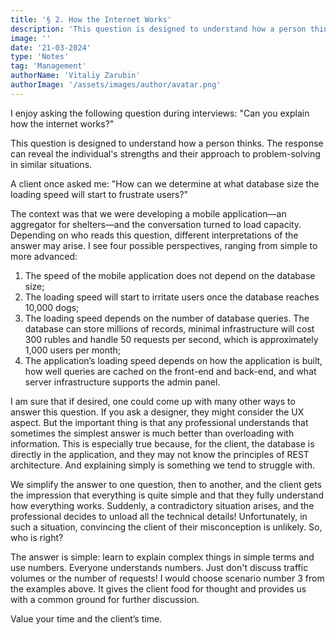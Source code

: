 ```yaml
---
title: '§ 2. How the Internet Works'
description: 'This question is designed to understand how a person thinks.'
image: ''
date: '21-03-2024'
type: 'Notes'
tag: 'Management'
authorName: 'Vitaliy Zarubin'
authorImage: '/assets/images/author/avatar.png'
---
```


I enjoy asking the following question during interviews:
"Can you explain how the internet works?"

This question is designed to understand how a person thinks. The response can reveal the individual's strengths and their approach to problem-solving in similar situations.

A client once asked me:
"How can we determine at what database size the loading speed will start to frustrate users?"

The context was that we were developing a mobile application—an aggregator for shelters—and the conversation turned to load capacity. Depending on who reads this question, different interpretations of the answer may arise. I see four possible perspectives, ranging from simple to more advanced:

1. The speed of the mobile application does not depend on the database size;
2. The loading speed will start to irritate users once the database reaches 10,000 dogs;
3. The loading speed depends on the number of database queries. The database can store millions of records, minimal infrastructure will cost 300 rubles and handle 50 requests per second, which is approximately 1,000 users per month;
4. The application’s loading speed depends on how the application is built, how well queries are cached on the front-end and back-end, and what server infrastructure supports the admin panel.

I am sure that if desired, one could come up with many other ways to answer this question. If you ask a designer, they might consider the UX aspect. But the important thing is that any professional understands that sometimes the simplest answer is much better than overloading with information. This is especially true because, for the client, the database is directly in the application, and they may not know the principles of REST architecture. And explaining simply is something we tend to struggle with.

We simplify the answer to one question, then to another, and the client gets the impression that everything is quite simple and that they fully understand how everything works. Suddenly, a contradictory situation arises, and the professional decides to unload all the technical details! Unfortunately, in such a situation, convincing the client of their misconception is unlikely. So, who is right?

The answer is simple: learn to explain complex things in simple terms and use numbers. Everyone understands numbers. Just don't discuss traffic volumes or the number of requests! I would choose scenario number 3 from the examples above. It gives the client food for thought and provides us with a common ground for further discussion.

Value your time and the client’s time.
